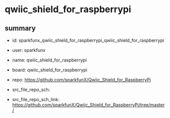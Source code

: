 # qwiic_shield_for_raspberrypi
 
## summary 
* id: sparkfunx_qwiic_shield_for_raspberrypi_qwiic_shield_for_raspberrypi
* user: sparkfunx
* name: qwiic_shield_for_raspberrypi
* board: qwiic_shield_for_raspberrypi
* repo: https://github.com/sparkfunX/Qwiic_Shield_for_RaspberryPi



* src_file_repo_sch: 
* src_file_repo_sch_link: https://github.com/sparkfunX/Qwiic_Shield_for_RaspberryPi/tree/master/




